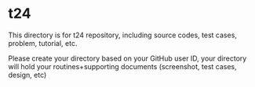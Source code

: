 # t24
This directory is for t24 repository, including source codes, test cases, problem, tutorial, etc.

Please create your directory based on your GitHub user ID, your directory will hold your routines+supporting documents (screenshot, test cases, design, etc)
